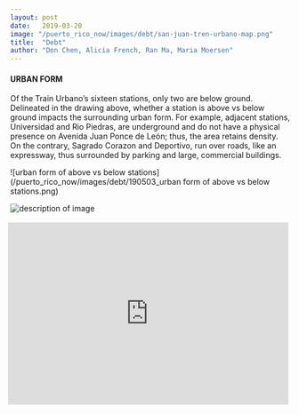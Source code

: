 ```yaml
---
layout: post
date:   2019-03-20
image: "/puerto_rico_now/images/debt/san-juan-tren-urbano-map.png"
title:  "Debt"
author: "Don Chen, Alicia French, Ran Ma, Maria Moersen"
---
```

#### URBAN FORM

Of the Train Urbano’s sixteen stations, only two are below ground. Delineated in the drawing above, whether a station is above vs below ground impacts the surrounding urban form. For example, adjacent stations, Universidad and Rio Piedras, are underground and do not have a physical presence on Avenida Juan Ponce de León; thus, the area retains density. On the contrary, Sagrado Corazon and Deportivo, run over roads, like an expressway, thus surrounded by parking and large, commercial buildings. 

![urban form of above vs below stations](/puerto_rico_now/images/debt/190503_urban form of above vs below stations.png)



![description of image](/puerto_rico_now/images/debt/san-juan-tren-urbano-map.png)

<div style="padding:65% 0 0 0;position:relative;"><iframe src="https://api.mapbox.com/styles/v1/al1616/cjv8d129i3wjd1ftazkl7tmr7.html?fresh=true&title=true&access_token=pk.eyJ1IjoiYWwxNjE2IiwiYSI6ImNqc200ZXQ0YTBnOWE0NG54Ym45YnYybHgifQ.t9lM7oOjsxtKmQS_BGfbdg#12.2/18.407805/-66.090904/0" style="position:absolute;top:3;left:-4;width:100%;height:100%;" frameborder="0"></iframe></div>
